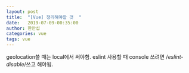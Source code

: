 ```yaml
---
layout: post
title:  "[Vue] 정리해야할 것  "
date:   2019-07-09-00:35:00
author: 한만섭
categories: vue
tags: vue
---
```



geolocation쓸 때는 local에서 써야함. 
eslint 사용할 때 console 쓰려면 /*eslint-disable*/쓰고 해야됨. 

